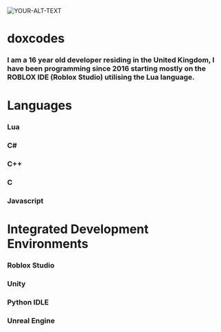 <picture>
 <source media="(prefers-color-scheme: dark)" srcset="YOUR-DARKMODE-IMAGE">
 <source media="(prefers-color-scheme: light)" srcset="YOUR-LIGHTMODE-IMAGE">
 <img alt="YOUR-ALT-TEXT" src="YOUR-DEFAULT-IMAGE">
</picture>


# doxcodes
### I am a 16 year old developer residing in the United Kingdom, I have been programming since 2016 starting mostly on the ROBLOX IDE (Roblox Studio) utilising the Lua language.


# Languages
### Lua
### C#
### C++
### C
### Javascript

# Integrated Development Environments
### Roblox Studio
### Unity
### Python IDLE
### Unreal Engine

<!--
**doxcodes/doxcodes** is a ✨ _special_ ✨ repository because its `README.md` (this file) appears on your GitHub profile.

Here are some ideas to get you started:

- 🔭 I’m currently working on ...
- 🌱 I’m currently learning ...
- 👯 I’m looking to collaborate on ...
- 🤔 I’m looking for help with ...
- 💬 Ask me about ...
- 📫 How to reach me: ...
- 😄 Pronouns: ...
- ⚡ Fun fact: ...
-->
